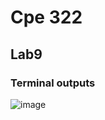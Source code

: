 # Cpe 322
## Lab9
### Terminal outputs

![image](https://github.com/user-attachments/assets/d51476e7-1388-41a0-a53f-ccf3fb6172af)

